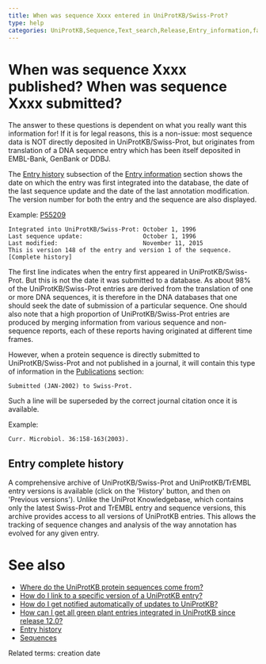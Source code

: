 ```yaml
---
title: When was sequence Xxxx entered in UniProtKB/Swiss-Prot?
type: help
categories: UniProtKB,Sequence,Text_search,Release,Entry_information,faq
---
```


# When was sequence Xxxx published? When was sequence Xxxx submitted?

The answer to these questions is dependent on what you really want this information for! If it is for legal reasons, this is a non-issue: most sequence data is NOT directly deposited in UniProtKB/Swiss-Prot, but originates from translation of a DNA sequence entry which has been itself deposited in EMBL-Bank, GenBank or DDBJ.

The [Entry history](https://www.uniprot.org/help/entry%5Fhistory) subsection of the [Entry information](https://www.uniprot.org/help/entry%5Finformation%5Fsection) section shows the date on which the entry was first integrated into the database, the date of the last sequence update and the date of the last annotation modification. The version number for both the entry and the sequence are also displayed.

Example: [P55209](https://www.uniprot.org/uniprotkb/P55209#entry%5Finformation)

    Integrated into UniProtKB/Swiss-Prot: October 1, 1996
    Last sequence update:                 October 1, 1996
    Last modified:                        November 11, 2015
    This is version 148 of the entry and version 1 of the sequence. [Complete history]

The first line indicates when the entry first appeared in UniProtKB/Swiss-Prot. But this is not the date it was submitted to a database. As about 98% of the UniProtKB/Swiss-Prot entries are derived from the translation of one or more DNA sequences, it is therefore in the DNA databases that one should seek the date of submission of a particular sequence. One should also note that a high proportion of UniProtKB/Swiss-Prot entries are produced by merging information from various sequence and non-sequence reports, each of these reports having originated at different time frames.

However, when a protein sequence is directly submitted to UniProtKB/Swiss-Prot and not published in a journal, it will contain this type of information in the [Publications](https://www.uniprot.org/help/publications%5Fsection) section:

    Submitted (JAN-2002) to Swiss-Prot.

Such a line will be superseded by the correct journal citation once it is available.

Example:

    Curr. Microbiol. 36:158-163(2003).

## Entry complete history

A comprehensive archive of UniProtKB/Swiss-Prot and UniProtKB/TrEMBL entry versions is available (click on the 'History' button, and then on 'Previous versions'). Unlike the UniProt Knowledgebase, which contains only the latest Swiss-Prot and TrEMBL entry and sequence versions, this archive provides access to all versions of UniProtKB entries. This allows the tracking of sequence changes and analysis of the way annotation has evolved for any given entry.

# See also

-   [Where do the UniProtKB protein sequences come from?](https://www.uniprot.org/help/sequence%5Forigin)
-   [How do I link to a specific version of a UniProtKB entry?](https://www.uniprot.org/help/link%5Fold%5Fversions)
-   [How do I get notified automatically of updates to UniProtKB?](https://www.uniprot.org/help/update%5Fnotification)
-   [How can I get all green plant entries integrated in UniProtKB since release 12.0?](https://www.uniprot.org/help/entries%5Fsince%5Frel%5Fx)
-   [Entry history](https://www.uniprot.org/help/entry%5Fhistory)
-   [Sequences](https://www.uniprot.org/help/sequences)

Related terms: creation date
